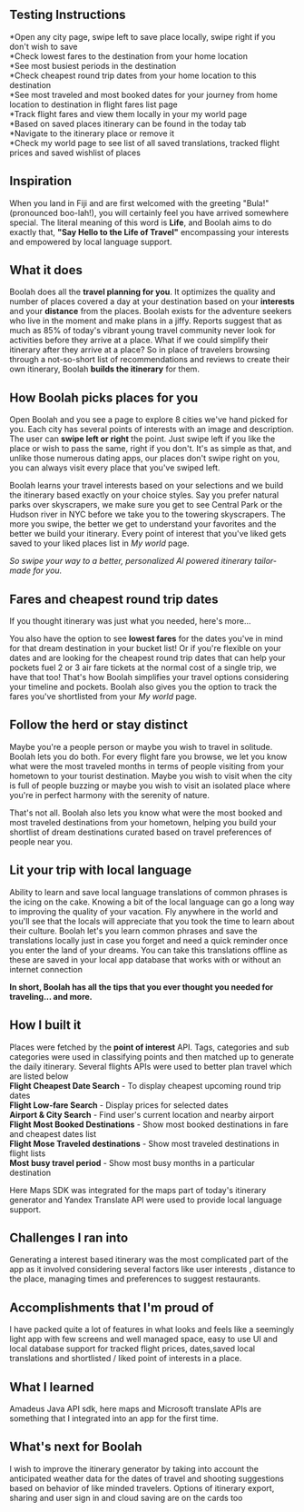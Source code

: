 ## Testing Instructions

*Open any city page, swipe left to save place locally, swipe right if you don't wish to save </br>
*Check lowest fares to the destination from your home location </br>
*See most busiest periods in the destination</br>
*Check cheapest round trip dates from your home location to this destination</br>
*See most traveled and most booked dates for your journey from home location to destination in flight fares list page</br>
*Track flight fares and view them locally in your my world page</br>
*Based on saved places itinerary can be found in the today tab </br>
*Navigate to the itinerary place or remove it</br>
*Check my world page to see list of all saved translations, tracked flight prices and saved wishlist of places</br>


## Inspiration

When you land in Fiji and are first welcomed with the greeting "Bula!" (pronounced boo-lah!), you will certainly feel you have arrived somewhere special. The literal meaning of this word is **Life**, and Boolah aims to do exactly that, **"Say Hello to the Life of Travel"** encompassing your interests and empowered by local language support.

## What it does

Boolah does all the **travel planning for you**. It optimizes the quality and number of places covered a day at your destination based on your **interests** and your **distance** from the places. Boolah exists for the adventure seekers who live in the moment and make plans in a jiffy. Reports suggest that as much as 85% of today's vibrant young travel community never look for activities before they arrive at a place. What if we could simplify their itinerary after they arrive at a place? So in place of travelers browsing through a not-so-short list of recommendations and reviews to create their own itinerary, Boolah **builds the itinerary** for them.

## How Boolah picks places for you

Open Boolah and you see a page to explore 8 cities we've hand picked for you. Each city has several points of interests with an image and description. The user can **swipe left or right** the point. Just swipe left if you like the place or wish to pass the same, right if you don't. It's as simple as that, and unlike those numerous dating apps, our places don't swipe right on you, you can always visit every place that you've swiped left. 

Boolah learns your travel interests based on your selections and we build the itinerary based exactly on your choice styles. Say you prefer natural parks over skyscrapers, we make sure you get to see Central Park or the Hudson river in NYC before we take you to the towering skyscrapers. The more you swipe, the better we get to understand your favorites and the better we build your itinerary. Every point of interest that you've liked gets saved to your liked places list in *My world* page.

*So swipe your way to a better, personalized AI powered itinerary tailor-made for you.*

## Fares and cheapest round trip dates

If you thought itinerary was just what you needed, here's more...

You also have the option to see **lowest fares** for the dates you've in mind for that dream destination in your bucket list!
Or if you're flexible on your dates and are looking for the cheapest round trip dates that can help your pockets fuel 2 or 3 air fare tickets at the normal cost of a single trip, we have that too! 
That's how Boolah simplifies your travel options considering your timeline and pockets. Boolah also gives you the option to track the fares you've shortlisted from your *My world* page.

## Follow the herd or stay distinct

Maybe you're a people person or maybe you wish to travel in solitude. Boolah lets you do both.
For every flight fare you browse, we let you know what were the most traveled months in terms of people visiting from your hometown to your tourist destination. Maybe you wish to visit when the city is full of people buzzing or maybe you wish to visit an isolated place where you're in perfect harmony with the serenity of nature. 

That's not all. 
Boolah also lets you know what were the most booked and most traveled destinations from your hometown, helping you build your shortlist of dream destinations curated based on travel preferences of people near you.

## Lit your trip with local language

Ability to learn and save local language translations of common phrases is the icing on the cake. Knowing a bit of the local language can go a long way to improving the quality of your vacation. Fly anywhere in the world and you'll see that the locals will appreciate that you took the time to learn about their culture. Boolah let's you learn common phrases and save the translations locally just in case you forget and need a quick reminder once you enter the land of your dreams. You can take this translations offline as these are saved in your local app database that works with or without an internet connection

**In short, Boolah has all the tips that you ever thought you needed for traveling... and more.**

## How I built it

Places were fetched by the **point of interest** API. Tags, categories and sub categories were used in classifying points and then matched up to generate the daily itinerary. Several flights APIs were used to better plan travel which are listed below </br>
 **Flight Cheapest Date Search** - To display cheapest upcoming round trip dates </br>
 **Flight Low-fare Search**  - Display prices for selected dates </br>
 **Airport & City Search** - Find user's current location and nearby airport </br>
 **Flight Most Booked Destinations** - Show most booked destinations in fare and cheapest dates list </br>
 **Flight Mose Traveled destinations** - Show most traveled destinations in flight lists </br>
 **Most busy travel period** - Show most busy months in a particular destination </br>

Here Maps SDK was integrated for the maps part of today's itinerary generator and Yandex Translate API were used to provide local language support.

## Challenges I ran into

Generating a interest based itinerary was the most complicated part of the app as it involved considering several factors like user interests , distance to the place, managing times and preferences to suggest restaurants.

## Accomplishments that I'm proud of

I have packed quite a lot of features in what looks and feels like a seemingly light app with few screens and well managed space, easy to use UI and local database support for tracked flight prices, dates,saved local translations and shortlisted / liked point of interests in a place.

## What I learned

Amadeus Java API sdk, here maps and Microsoft translate APIs are something that I integrated into an app for the first time.

## What's next for Boolah

I wish to improve the itinerary generator by taking into account the anticipated weather data for the dates of travel and shooting suggestions based on behavior of like minded travelers. Options of itinerary export, sharing and user sign in and cloud saving are on the cards too
